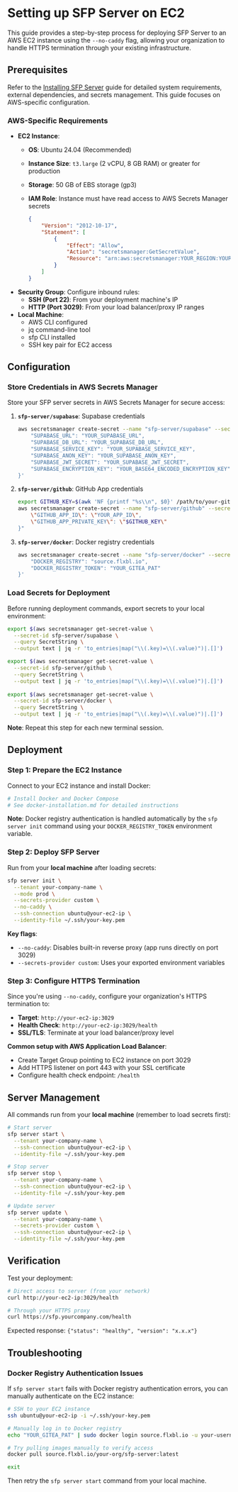# Setting up SFP Server on EC2

This guide provides a step-by-step process for deploying SFP Server to an AWS EC2 instance using the `--no-caddy` flag, allowing your organization to handle HTTPS termination through your existing infrastructure.

## Prerequisites

Refer to the [Installing SFP Server](../../README.md) guide for detailed system requirements, external dependencies, and secrets management. This guide focuses on AWS-specific configuration.

### AWS-Specific Requirements

* **EC2 Instance**:
  * **OS**: Ubuntu 24.04 (Recommended)
  * **Instance Size**: `t3.large` (2 vCPU, 8 GB RAM) or greater for production
  * **Storage**: 50 GB of EBS storage (gp3)
  *   **IAM Role**: Instance must have read access to AWS Secrets Manager secrets

      ```json
      {
          "Version": "2012-10-17",
          "Statement": [
              {
                  "Effect": "Allow",
                  "Action": "secretsmanager:GetSecretValue",
                  "Resource": "arn:aws:secretsmanager:YOUR_REGION:YOUR_ACCOUNT_ID:secret:sfp-server/*"
              }
          ]
      }
      ```
* **Security Group**: Configure inbound rules:
  * **SSH (Port 22)**: From your deployment machine's IP
  * **HTTP (Port 3029)**: From your load balancer/proxy IP ranges
* **Local Machine**:
  * AWS CLI configured
  * jq command-line tool
  * sfp CLI installed
  * SSH key pair for EC2 access

## Configuration

### Store Credentials in AWS Secrets Manager

Store your SFP server secrets in AWS Secrets Manager for secure access:

1.  **`sfp-server/supabase`**: Supabase credentials

    ```bash
    aws secretsmanager create-secret --name "sfp-server/supabase" --secret-string '{
        "SUPABASE_URL": "YOUR_SUPABASE_URL",
        "SUPABASE_DB_URL": "YOUR_SUPABASE_DB_URL", 
        "SUPABASE_SERVICE_KEY": "YOUR_SUPABASE_SERVICE_KEY",
        "SUPABASE_ANON_KEY": "YOUR_SUPABASE_ANON_KEY",
        "SUPABASE_JWT_SECRET": "YOUR_SUPABASE_JWT_SECRET",
        "SUPABASE_ENCRYPTION_KEY": "YOUR_BASE64_ENCODED_ENCRYPTION_KEY"
    }'
    ```
2.  **`sfp-server/github`**: GitHub App credentials

    ```bash
    export GITHUB_KEY=$(awk 'NF {printf "%s\\n", $0}' /path/to/your-github-app.pem)
    aws secretsmanager create-secret --name "sfp-server/github" --secret-string "{
        \"GITHUB_APP_ID\": \"YOUR_APP_ID\",
        \"GITHUB_APP_PRIVATE_KEY\": \"$GITHUB_KEY\"
    }"
    ```
3.  **`sfp-server/docker`**: Docker registry credentials

    ```bash
    aws secretsmanager create-secret --name "sfp-server/docker" --secret-string '{
        "DOCKER_REGISTRY": "source.flxbl.io",
        "DOCKER_REGISTRY_TOKEN": "YOUR_GITEA_PAT"
    }'
    ```

### Load Secrets for Deployment

Before running deployment commands, export secrets to your local environment:

```bash
export $(aws secretsmanager get-secret-value \
  --secret-id sfp-server/supabase \
  --query SecretString \
  --output text | jq -r 'to_entries|map("\\(.key)=\\(.value)")|.[]')

export $(aws secretsmanager get-secret-value \
  --secret-id sfp-server/github \
  --query SecretString \
  --output text | jq -r 'to_entries|map("\\(.key)=\\(.value)")|.[]')
  
export $(aws secretsmanager get-secret-value \
  --secret-id sfp-server/docker \
  --query SecretString \
  --output text | jq -r 'to_entries|map("\\(.key)=\\(.value)")|.[]')
```

**Note**: Repeat this step for each new terminal session.

## Deployment

### Step 1: Prepare the EC2 Instance

Connect to your EC2 instance and install Docker:

```bash
# Install Docker and Docker Compose
# See docker-installation.md for detailed instructions
```

**Note**: Docker registry authentication is handled automatically by the `sfp server init` command using your `DOCKER_REGISTRY_TOKEN` environment variable.

### Step 2: Deploy SFP Server

Run from your **local machine** after loading secrets:

```bash
sfp server init \
  --tenant your-company-name \
  --mode prod \
  --secrets-provider custom \
  --no-caddy \
  --ssh-connection ubuntu@your-ec2-ip \
  --identity-file ~/.ssh/your-key.pem
```

**Key flags**:

* `--no-caddy`: Disables built-in reverse proxy (app runs directly on port 3029)
* `--secrets-provider custom`: Uses your exported environment variables

### Step 3: Configure HTTPS Termination

Since you're using `--no-caddy`, configure your organization's HTTPS termination to:

* **Target**: `http://your-ec2-ip:3029`
* **Health Check**: `http://your-ec2-ip:3029/health`
* **SSL/TLS**: Terminate at your load balancer/proxy level

**Common setup with AWS Application Load Balancer**:

* Create Target Group pointing to EC2 instance on port 3029
* Add HTTPS listener on port 443 with your SSL certificate
* Configure health check endpoint: `/health`

## Server Management

All commands run from your **local machine** (remember to load secrets first):

```bash
# Start server
sfp server start \
  --tenant your-company-name \
  --ssh-connection ubuntu@your-ec2-ip \
  --identity-file ~/.ssh/your-key.pem

# Stop server  
sfp server stop \
  --tenant your-company-name \
  --ssh-connection ubuntu@your-ec2-ip \
  --identity-file ~/.ssh/your-key.pem

# Update server
sfp server update \
  --tenant your-company-name \
  --secrets-provider custom \
  --ssh-connection ubuntu@your-ec2-ip \
  --identity-file ~/.ssh/your-key.pem
```

## Verification

Test your deployment:

```bash
# Direct access to server (from your network)
curl http://your-ec2-ip:3029/health

# Through your HTTPS proxy
curl https://sfp.yourcompany.com/health
```

Expected response: `{"status": "healthy", "version": "x.x.x"}`

## Troubleshooting

### Docker Registry Authentication Issues

If `sfp server start` fails with Docker registry authentication errors, you can manually authenticate on the EC2 instance:

```bash
# SSH to your EC2 instance
ssh ubuntu@your-ec2-ip -i ~/.ssh/your-key.pem

# Manually log in to Docker registry
echo "YOUR_GITEA_PAT" | sudo docker login source.flxbl.io -u your-username --password-stdin

# Try pulling images manually to verify access
docker pull source.flxbl.io/your-org/sfp-server:latest

exit
```

Then retry the `sfp server start` command from your local machine.
